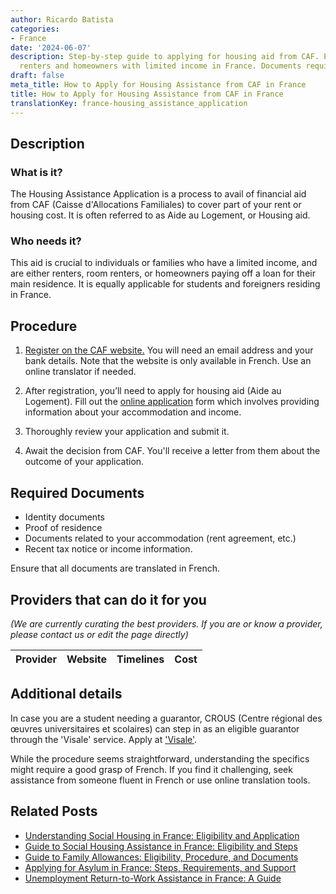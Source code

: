 ```yaml
---
author: Ricardo Batista
categories:
- France
date: '2024-06-07'
description: Step-by-step guide to applying for housing aid from CAF. Essential for
  renters and homeowners with limited income in France. Documents required included.
draft: false
meta_title: How to Apply for Housing Assistance from CAF in France
title: How to Apply for Housing Assistance from CAF in France
translationKey: france-housing_assistance_application
---
```


## Description
### What is it?
The Housing Assistance Application is a process to avail of financial aid from CAF (Caisse d'Allocations Familiales) to cover part of your rent or housing cost. It is often referred to as Aide au Logement, or Housing aid. 

### Who needs it?
This aid is crucial to individuals or families who have a limited income, and are either renters, room renters, or homeowners paying off a loan for their main residence. It is equally applicable for students and foreigners residing in France.

## Procedure

1. [Register on the CAF website.](http://www.caf.fr/) You will need an email address and your bank details. Note that the website is only available in French. Use an online translator if needed.
   
2. After registration, you’ll need to apply for housing aid (Aide au Logement). Fill out the [online application](http://www.caf.fr/allocataires/droits-et-prestations/s-informer-sur-les-aides/logement-et-cadre-de-vie/aides-au-logement-conditions-generales) form which involves providing information about your accommodation and income.

3. Thoroughly review your application and submit it.

4. Await the decision from CAF. You'll receive a letter from them about the outcome of your application.

## Required Documents

- Identity documents
- Proof of residence
- Documents related to your accommodation (rent agreement, etc.)
- Recent tax notice or income information.

Ensure that all documents are translated in French.

## Providers that can do it for you

_(We are currently curating the best providers. If you are or know a provider, please contact us or edit the page directly)_

| Provider        |     Website     |     Timelines    |       Cost      |
| :-------------: | :-------------: |  :-------------: | :-------------: |

## Additional details
In case you are a student needing a guarantor, CROUS (Centre régional des œuvres universitaires et scolaires) can step in as an eligible guarantor through the 'Visale' service. Apply at ['Visale'](https://www.visale.fr/#/).

While the procedure seems straightforward, understanding the specifics might require a good grasp of French. If you find it challenging, seek assistance from someone fluent in French or use online translation tools.
## Related Posts

- [Understanding Social Housing in France: Eligibility and Application](https://tramitit.com/guides/france/application_for_social_housing/)
- [Guide to Social Housing Assistance in France: Eligibility and Steps](https://tramitit.com/guides/france/social_housing_assistance_application/)
- [Guide to Family Allowances: Eligibility, Procedure, and Documents](https://tramitit.com/guides/france/family_allowance_application/)
- [Applying for Asylum in France: Steps, Requirements, and Support](https://tramitit.com/guides/france/asylum_application/)
- [Unemployment Return-to-Work Assistance in France: A Guide](https://tramitit.com/guides/france/unemployment_return-to-work_assistance_are_application/)